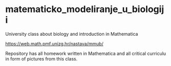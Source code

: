 # matematicko_modeliranje_u_biologiji
University class about biology and introduction in Mathematica

https://web.math.pmf.unizg.hr/nastava/mmub/

Repository has all homework written in Mathematica and all critical curriculu in form of pictures from this class.
